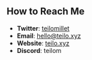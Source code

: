 ## How to Reach Me
- **Twitter**: [teilomillet](https://twitter.com/teilomillet)
- **Email**: [hello@teilo.xyz](mailto:hello@teilo.xyz)
- **Website**:  [teilo.xyz](https://teilo.xyz)
- **Discord**: teilom
